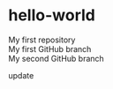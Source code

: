 # hello-world
My first repository <br>
My first GitHub branch <br>
My second GitHub branch <br>


update
